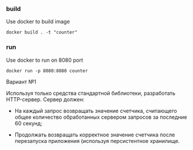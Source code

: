 
### build

Use docker to build image

```
docker build . -t "counter" 
```
### run

Use docker to run on 8080 port

```
docker run -p 8080:8080 counter 
```


Вариант №1

Используя только средства стандартной библиотеки, разработать HTTP-сервер. Сервер должен:

* На каждый запрос возвращать значение счетчика, считающего общее количество обработанных сервером запросов за последние 60 секунд;

* Продолжать возвращать корректное значение счетчика после перезапуска приложения (используя персистентное хранилище.
